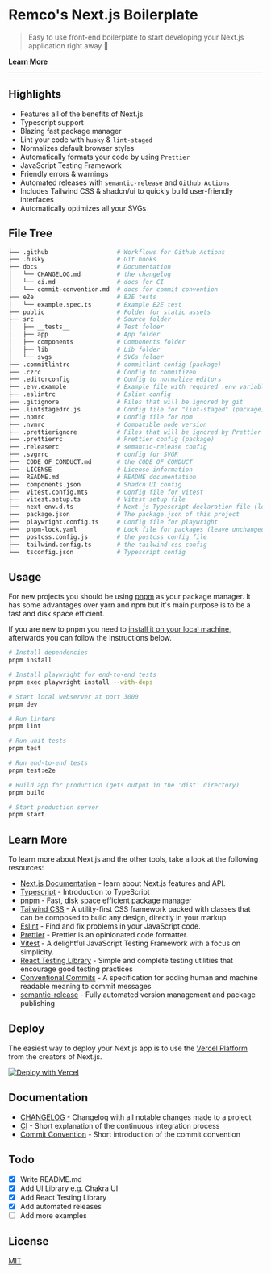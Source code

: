 # Remco's Next.js Boilerplate

> Easy to use front-end boilerplate to start developing your Next.js application right away 💯

[**Learn More**](#learn-more)

---

## Highlights

- Features all of the benefits of Next.js
- Typescript support
- Blazing fast package manager
- Lint your code with `husky` & `lint-staged`
- Normalizes default browser styles
- Automatically formats your code by using `Prettier`
- JavaScript Testing Framework
- Friendly errors & warnings
- Automated releases with `semantic-release` and `Github Actions`
- Includes Tailwind CSS & shadcn/ui to quickly build user-friendly interfaces
- Automatically optimizes all your SVGs

## File Tree

```bash
├── .github                   # Workflows for Github Actions
├── .husky                    # Git hooks
├── docs                      # Documentation
│   └── CHANGELOG.md          # the changelog
│   └── ci.md                 # docs for CI
│   └── commit-convention.md  # docs for commit convention
├── e2e                       # E2E tests
│   └── example.spec.ts       # Example E2E test
├── public                    # Folder for static assets
├── src                       # Source folder
│   ├── __tests__             # Test folder
│   ├── app                   # App folder
│   ├── components            # Components folder
│   ├── lib                   # Lib folder
│   └── svgs                  # SVGs folder
├── .commitlintrc             # commitlint config (package)
├── .czrc                     # Config to commitizen
├── .editorconfig             # Config to normalize editors
├── .env.example              # Example file with required .env variables
├── .eslintrc                 # Eslint config
├── .gitignore                # Files that will be ignored by git
├── .lintstagedrc.js          # Config file for "lint-staged" (package)
├── .npmrc                    # Config file for npm
├── .nvmrc                    # Compatible node version
├── .prettierignore           # Files that will be ignored by Prettier (package)
├── .prettierrc               # Prettier config (package)
├── .releaserc                # semantic-release config
├── .svgrrc                   # config for SVGR
├──  CODE_OF_CONDUCT.md       # the CODE OF CONDUCT
├──  LICENSE                  # License information
├──  README.md                # README documentation
├──  components.json          # Shadcn UI config
├──  vitest.config.mts        # Config file for vitest
├──  vitest.setup.ts          # Vitest setup file
├──  next-env.d.ts            # Next.js Typescript declaration file (leave unchanged)
├──  package.json             # The package.json of this project
├──  playwright.config.ts     # Config file for playwright
├──  pnpm-lock.yaml           # Lock file for packages (leave unchanged)
├──  postcss.config.js        # the postcss config file
├──  tailwind.config.ts       # the tailwind css config
└──  tsconfig.json            # Typescript config
```

## Usage

For new projects you should be using [pnpm](https://pnpm.io/) as your package manager.
It has some advantages over yarn and npm but it's main purpose is to be a fast and disk space efficient.

If you are new to pnpm you need to [install it on your local machine](https://pnpm.io/installation), afterwards you can follow the instructions below.

```bash
# Install dependencies
pnpm install

# Install playwright for end-to-end tests
pnpm exec playwright install --with-deps

# Start local webserver at port 3000
pnpm dev

# Run linters
pnpm lint

# Run unit tests
pnpm test

# Run end-to-end tests
pnpm test:e2e

# Build app for production (gets output in the 'dist' directory)
pnpm build

# Start production server
pnpm start
```

## Learn More

To learn more about Next.js and the other tools, take a look at the following resources:

- [Next.js Documentation](https://nextjs.org/docs) - learn about Next.js features and API.
- [Typescript](https://www.typescriptlang.org/docs) - Introduction to TypeScript
- [pnpm](https://pnpm.io/) - Fast, disk space efficient package manager
- [Tailwind CSS](https://tailwindcss.com/docs/) - A utility-first CSS framework packed with classes that can be composed to build any design, directly in your markup.
- [Eslint](https://eslint.org/docs/user-guide) - Find and fix problems in your JavaScript code.
- [Prettier](https://prettier.io/docs/en/index.html) - Prettier is an opinionated code formatter.
- [Vitest](https://vitest.dev/guide/) - A delightful JavaScript Testing Framework with a focus on simplicity.
- [React Testing Library](https://testing-library.com/docs/) - Simple and complete testing utilities that encourage good
  testing practices
- [Conventional Commits](https://www.conventionalcommits.org/en/v1.0.0/) - A specification for adding human and machine readable meaning to commit messages
- [semantic-release](https://github.com/semantic-release/semantic-release) - Fully automated version management and package publishing

## Deploy

The easiest way to deploy your Next.js app is to use
the [Vercel Platform](https://vercel.com/new?utm_medium=default-template&filter=next.js&utm_source=create-next-app&utm_campaign=create-next-app-readme)
from the creators of Next.js.

[![Deploy with Vercel](https://vercel.com/button)](https://vercel.com/new/project?template=https://github.com/remcolakens/next-boilerplate)

## Documentation

- [CHANGELOG](/docs/CHANGELOG.md) - Changelog with all notable changes made to a project
- [CI](/docs/ci.md) - Short explanation of the continuous integration process
- [Commit Convention](/docs/commit-convention.md) - Short introduction of the commit convention

## Todo

- [x] Write README.md
- [x] Add UI Library e.g. Chakra UI
- [x] Add React Testing Library
- [x] Add automated releases
- [ ] Add more examples

## License

[MIT](/LICENSE)
